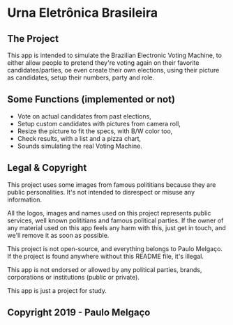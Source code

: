 Urna Eletrônica Brasileira
==========================

The Project
---------
This app is intended to simulate the Brazilian Electronic Voting Machine, to either allow people to pretend they're voting again on their favorite candidates/parties, oe even create their own elections, using their picture as candidates, setup their numbers, party and role.


Some Functions (implemented or not)
-------------------------------
- Vote on actual candidates from past elections,
- Setup custom candidates with pictures from camera roll,
- Resize the picture to fit the specs, with B/W color too,
- Check results, with a list and a pizza chart,
- Sounds simulating the real Voting Machine.

Legal & Copyright
----------------
This project uses some images from famous polititians because they are public personalities.
It's not intended to disrespect or misuse any information.

All the logos, images and names used on this project represents public services, well known polititians and famous political parties.
If the owner of any material used on this app feels any harm with this, just get in touch, and we'll remove it as soon as possible.

This project is not open-source, and everything belongs to Paulo Melgaço.
If the project is found anywhere without this README file, it's illegal.

This app is not endorsed or allowed by any political parties, brands, corporations or institutions (public or private).

This app is just a project for study.

Copyright 2019 - Paulo Melgaço
--------
